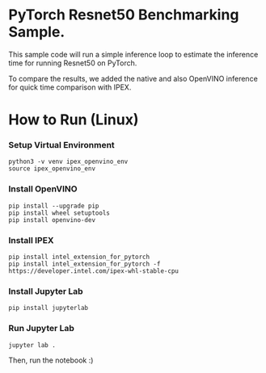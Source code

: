 # PyTorch Resnet50 Benchmarking Sample.

This sample code will run a simple inference loop to estimate the inference time for running Resnet50 on PyTorch. 

To compare the results, we added the native and also OpenVINO inference for quick time comparison with IPEX.


# How to Run (Linux)

### Setup Virtual Environment
```
python3 -v venv ipex_openvino_env
source ipex_openvino_env
```
### Install OpenVINO

```
pip install --upgrade pip
pip install wheel setuptools
pip install openvino-dev 
```

### Install IPEX

```
pip install intel_extension_for_pytorch
pip install intel_extension_for_pytorch -f https://developer.intel.com/ipex-whl-stable-cpu

```

### Install Jupyter Lab

```
pip install jupyterlab

```

### Run Jupyter Lab
```
jupyter lab .
```

Then, run the notebook :)
